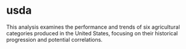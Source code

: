 # usda
This analysis examines the performance and trends of six agricultural categories produced in the United States, focusing on their historical progression and potential correlations.
